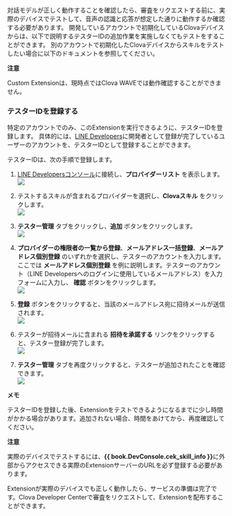 ﻿対話モデルが正しく動作することを確認したら、審査をリクエストする前に、実際のデバイスでテストして、音声の認識と応答が想定した通りに動作するか確認する必要があります。
開発しているアカウントで初期化しているClovaデバイスからは、以下で説明するテスターIDの追加作業を実施しなくてもテストをすることができます。
別のアカウントで初期化したClovaデバイスからスキルをテストしたい場合に以下のドキュメントを参照してください。

<div class="danger">
 <p><strong>注意</strong></p>
 <p>Custom Extensionは、現時点ではClova WAVEでは動作確認することができません。</p>
</div>

### テスターIDを登録する
特定のアカウントでのみ、このExtensionを実行できるように、テスターIDを登録します。
具体的には、[LINE Developers](https://developers.line.me/)に開発者として登録が完了しているユーザーのアカウントを、テスターIDとして登録することができます。

テスターIDは、次の手順で登録します。

1. [LINE Developersコンソール](https://developers.line.me/console/)に接続し、**プロバイダーリスト** を表示します。  
![](/CEK/Resources/Images/CEK_Test_LineDev_Provider_List.png)

2. テストするスキルが含まれるプロバイダーを選択し、**Clovaスキル** をクリックします。  
![](/CEK/Resources/Images/CEK_Test_LineDev_Channel_List.png)

4. **テスター管理** タブをクリックし、**追加** ボタンをクリックします。  
![](/CEK/Resources/Images/CEK_Test_LineDev_Tester_Tab.png)

5. **プロバイダーの権限者の一覧から登録**、**メールアドレス一括登録**、**メールアドレス個別登録** のいずれかを選択し、テスターのアカウントを入力します。  
  ここでは **メールアドレス個別登録** を例に説明します。テスターのアカウント（LINE Developersへのログインに使用しているメールアドレス）を入力フォームに入力し、 **確認** ボタンをクリックします。  
![](/CEK/Resources/Images/CEK_Test_LineDev_Tester_Add_Address.png)

6. **登録** ボタンをクリックすると、当該のメールアドレス宛に招待メールが送信されます。  
![](/CEK/Resources/Images/CEK_Test_LineDev_Tester_Add_Confirm.png)

7. テスターが招待メールに含まれる **招待を承諾する** リンクをクリックすると、テスター登録が完了します。  
![](/CEK/Resources/Images/CEK_Test_Invitation_Email.png)

8. **テスター管理** タブを再度クリックすると、テスターが追加されたことを確認できます。  
![](/CEK/Resources/Images/CEK_Test_LineDev_Tester_List.png)

<div class="note">
  <p><strong>メモ</strong></p>
  <p>テスターIDを登録した後、Extensionをテストできるようになるまでに少し時間がかかる場合があります。追加されない場合、時間をあけてから、再度確認してください。</p>
</div>

<div class="danger">
<p><strong>注意</strong></p>
  <p>実際のデバイスでテストするには、<strong>{{ book.DevConsole.cek_skill_info }}</strong>に外部からアクセスできる実際のExtensionサーバーのURLを必ず登録する必要があります。</p></li>
</div>


Extensionが実際のデバイスでも正しく動作したら、サービスの準備は完了です。Clova Developer Centerで審査をリクエストして、Extensionを配布することができます。
